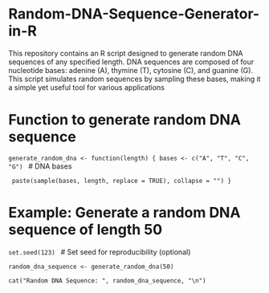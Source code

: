 # Random-DNA-Sequence-Generator-in-R
This repository contains an R script designed to generate random DNA sequences of any specified length. DNA sequences are composed of four nucleotide bases: adenine (A), thymine (T), cytosine (C), and guanine (G). This script simulates random sequences by sampling these bases, making it a simple yet useful tool for various applications 

# Function to generate random DNA sequence
``generate_random_dna <- function(length) {
  bases <- c("A", "T", "C", "G") `` # DNA bases
  
 `` paste(sample(bases, length, replace = TRUE), collapse = "")
}``

# Example: Generate a random DNA sequence of length 50
``set.seed(123) `` # Set seed for reproducibility (optional)

``random_dna_sequence <- generate_random_dna(50)``

``cat("Random DNA Sequence: ", random_dna_sequence, "\n")``

